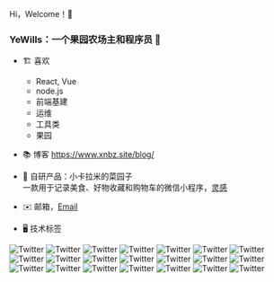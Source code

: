 Hi，Welcome！👋

### YeWills：一个果园农场主和程序员 🚀
- 🏗 喜欢
  - React, Vue
  - node.js
  - 前端基建
  - 运维
  - 工具类
  - 果园

- 📚 博客 https://www.xnbz.site/blog/
- 🍉 自研产品：小卡拉米的菜园子<br>一款用于记录美食、好物收藏和购物车的微信小程序，[灵感](https://www.xnbz.site/blog/2023/12/20/gzh/)
- ✉️ 邮箱，[Email](mailto:ybdt1201@gmail.com)


- 🖥️ 技术标签

<img src="https://img.shields.io/badge/-React-61DAFB?style=flat-square&logo=React&logoColor=FFFFFF" alt="Twitter"> <img src="https://img.shields.io/badge/-Vue-4FC08D?style=flat-square&logo=Vue.js&logoColor=FFFFFF" alt="Twitter"> <img src="https://img.shields.io/badge/-Node-339933?style=flat-square&logo=Node.js&logoColor=FFFFFF" alt="Twitter"> <img src="https://img.shields.io/badge/-Webpack-8DD6F9?style=flat-square&logo=Webpack&logoColor=FFFFFF" alt="Twitter"> <img src="https://img.shields.io/badge/uniapp-orange" alt="Twitter"> <img src="https://img.shields.io/badge/ssr-orange" alt="Twitter"> <img src="https://img.shields.io/badge/-nuxt-00DC82?style=flat-square&logo=Nuxt.js&logoColor=FFFFFF" alt="Twitter"> <img src="https://img.shields.io/badge/umi-orange" alt="Twitter"> <img src="https://img.shields.io/badge/-%E4%BD%8E%E4%BB%A3%E7%A0%81-282C33?style=flat-square&logo=Lucid&logoColor=FFFFFF" alt="Twitter"> <img src="https://img.shields.io/badge/-TypeScript-3178C6?style=flat-square&logo=TypeScript&logoColor=FFFFFF" alt="Twitter"> <img src="https://img.shields.io/badge/-Koa-33333D?style=flat-square&logo=Koa&logoColor=FFFFFF" alt="Twitter"> <img src="https://img.shields.io/badge/-Express-000000?style=flat-square&logo=Express&logoColor=FFFFFF" alt="Twitter"> <img src="https://img.shields.io/badge/-lint%E7%B3%BB%E5%88%97-4B32C3?style=flat-square&logo=ESLint&logoColor=FFFFFF" alt="Twitter"> <img src="https://img.shields.io/badge/-Babel-F9DC3E?style=flat-square&logo=Babel&logoColor=FFFFFF" alt="Twitter"> <img src="https://img.shields.io/badge/-npm%20yarn%20pnpm-4B32C3?style=flat-square&logo=npm&logoColor=FFFFFF" alt="Twitter"> <img src="https://img.shields.io/badge/-Linux-FCC624?style=flat-square&logo=Linux&logoColor=FFFFFF" alt="Twitter"> <img src="https://img.shields.io/badge/-NGINX-009639?style=flat-square&logo=NGINX&logoColor=FFFFFF" alt="Twitter"> <img src="https://img.shields.io/badge/-Git-F05032?style=flat-square&logo=Git&logoColor=FFFFFF" alt="Twitter"> <img src="https://img.shields.io/badge/-MongoDB-47A248?style=flat-square&logo=MongoDB&logoColor=FFFFFF" alt="Twitter"> <img src="https://img.shields.io/badge/-%E5%9F%BA%E5%BB%BA-000000?style=flat-square&logo=Next.js&logoColor=FFFFFF" alt="Twitter"> <img src="https://img.shields.io/badge/-Verdaccio-4B5E40?style=flat-square&logo=Verdaccio&logoColor=FFFFFF" alt="Twitter"> 




